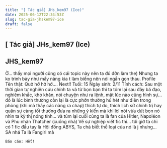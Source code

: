 ```yaml
---
title: "[ Tác giả] JHs_kem97 (Ice)"
date: 2025-06-12T22:34:53Z
slug: tac-gia-jhskem97-ice
draft: false
---
```


## [ Tác giả] JHs_kem97 (Ice)

## JHS_kem97

Ờ... thấy mọi người cũng có cái topic này nên ta đú đởn làm the) Nhưng ta ko trình bày như mấy nàng kia t làm biếng nên nói ngắn gọn thau.
 Profile
Tên thật: Quở hở hở hở.... Next!!
Tuổi: 15
Ngày sinh: 2/11
Tính cách: Sau một thời gian tự nghiên cứu chính ta và từ bọn bạn thì ta tóm lại sau đây bá đạo, nghiêm khắc, khó khăn, nói chuyện như ra lệnh, mặt lúc nào cũng hình sự... đó là lúc bình thường còn lại là cực phởn thường hú hét như điên trong phòng (khi mà thấy các nàng ra chap) thích tự do, thích lịch sử chính trị hay quân sự càng tốt thường đưa ra những ý kiến mà khi lời nói vừa dứt bọn nó nhìn ta kỳ thị nóng tính... và túm lại cuối cùng ta là fan của Hitler, Napoléon và Phu nhân Thatcher (cuồng nhá)
Về sự nghiệp viết fic thì... tới giờ ta chỉ có 1 fic đầu tay là Hội đồng ABYS,
Ta chả biết thể loại của nó là j nhưng... SA nhá Ta là Fangirl mà
~~~~~~~~~~~~~~~~~~~~~oOo~~~~~~~~~~~~~~~~~~~~~~~
Báo cáo: Hết!
